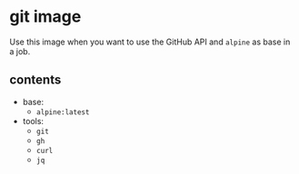 # git image

Use this image when you want to use the GitHub API and `alpine` as base in a job.

## contents

- base:
  - `alpine:latest`
- tools:
  - `git`
  - `gh`
  - `curl`
  - `jq`
